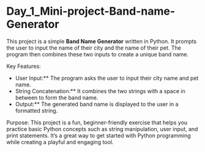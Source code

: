 # Day_1_Mini-project-Band-name-Generator

This project is a simple **Band Name Generator** written in Python. It prompts the user to input the name of their city and the name of their pet. The program then combines these two inputs to create a unique band name. 

Key Features:
- User Input:** The program asks the user to input their city name and pet name.
- String Concatenation:** It combines the two strings with a space in between to form the band name.
- Output:** The generated band name is displayed to the user in a formatted string.

Purpose:
This project is a fun, beginner-friendly exercise that helps you practice basic Python concepts such as string manipulation, user input, and print statements. It’s a great way to get started with Python programming while creating a playful and engaging tool.
